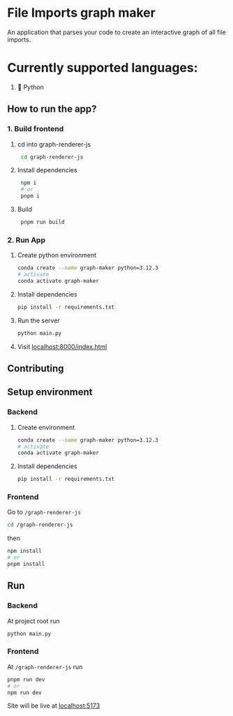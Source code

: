 # File Imports graph maker
An application that parses your code to create an interactive graph of all file imports.

# Currently supported languages:
1. 🐍 Python

## How to run the app?
### 1. Build frontend
1. cd into graph-renderer-js
   ```sh
    cd graph-renderer-js
   ```
2. Install dependencies
   ```sh
    npm i
    # or
    pnpm i
   ```
3. Build
   ```sh
    pnpm run build
   ```

### 2. Run App
1. Create python environment
    ```sh
    conda create --name graph-maker python=3.12.3
    # activate
    conda activate graph-maker
    ```
2. Install dependencies
    ```sh
    pip install -r requirements.txt
    ```
3. Run the server
    ```sh
    python main.py
    ```
4. Visit [localhost:8000/index.html](http://localhost:8000/index.html)


## Contributing
## Setup environment
### Backend
1. Create environment
    ```sh
    conda create --name graph-maker python=3.12.3
    # activate
    conda activate graph-maker
    ```
2. Install dependencies
    ```sh
    pip install -r requirements.txt
    ```
### Frontend
Go to `/graph-renderer-js`
```sh
cd /graph-renderer-js
```
then
```sh
npm install
# or
pnpm install
```

## Run
### Backend
At project root run 
```sh
python main.py
```

### Frontend
At `/graph-renderer-js` run
```sh
pnpm run dev
# or
npm run dev
```
Site will be live at [localhost:5173](http://localhost:5173)